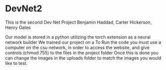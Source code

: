 
# DevNet2
This is the second Dev Net Project
Benjamin Haddad, Carter Hickerson, Henry Gates


Our model is stored in a python utilizing the torch extension as a neural network builder
We trained our project on a 
To Run the code you must use a computer on the csu network, in order to access the website, and give controls (chmod 755) to the files in the project folder
Once this is done you can change the images in the uploads folder to match the images you would like to test.

